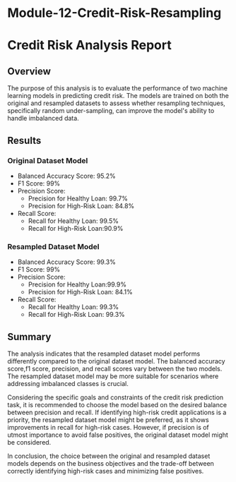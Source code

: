 # Module-12-Credit-Risk-Resampling
# Credit Risk Analysis Report

## Overview

The purpose of this analysis is to evaluate the performance of two machine learning models in predicting credit risk. The models are trained on both the original and resampled datasets to assess whether resampling techniques, specifically random under-sampling, can improve the model's ability to handle imbalanced data.

## Results

### Original Dataset Model

- Balanced Accuracy Score: 95.2%
- F1 Score: 99%
- Precision Score:
  - Precision for Healthy Loan: 99.7%
  - Precision for High-Risk Loan: 84.8%
- Recall Score:
  - Recall for Healthy Loan: 99.5%
  - Recall for High-Risk Loan:90.9%

### Resampled Dataset Model

- Balanced Accuracy Score: 99.3%
- F1 Score: 99%
- Precision Score:
  - Precision for Healthy Loan:99.9%
  - Precision for High-Risk Loan: 84.1%
- Recall Score:
  - Recall for Healthy Loan: 99.3%
  - Recall for High-Risk Loan: 99.3%

## Summary

The analysis indicates that the resampled dataset model performs differently compared to the original dataset model. The balanced accuracy score,f1 score, precision, and recall scores vary between the two models. The resampled dataset model may be more suitable for scenarios where addressing imbalanced classes is crucial.

Considering the specific goals and constraints of the credit risk prediction task, it is recommended to choose the model based on the desired balance between precision and recall. If identifying high-risk credit applications is a priority, the resampled dataset model might be preferred, as it shows improvements in recall for high-risk cases. However, if precision is of utmost importance to avoid false positives, the original dataset model might be considered.

In conclusion, the choice between the original and resampled dataset models depends on the business objectives and the trade-off between correctly identifying high-risk cases and minimizing false positives.

